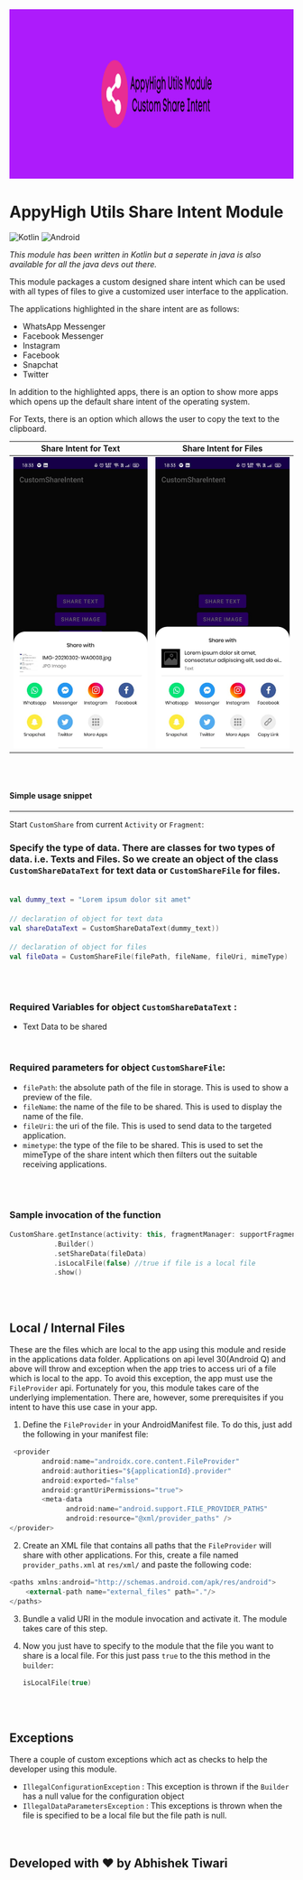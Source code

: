 <img src="images/banner.png" width=1280 height=300/>

# AppyHigh Utils Share Intent Module

![Kotlin](https://img.shields.io/badge/Kotlin-0095D5?&style=for-the-badge&logo=kotlin&logoColor=white) ![Android](https://img.shields.io/badge/Android-3DDC84?style=for-the-badge&logo=android&logoColor=white)

*This module has been written in Kotlin but a seperate in java is also available for all the java devs out there.*

This module packages a custom designed share intent which can be used with all types of files to give a customized user
interface to the application.

The applications highlighted in the share intent are as follows:
 - WhatsApp Messenger
 - Facebook Messenger
 - Instagram
 - Facebook
 - Snapchat
 - Twitter

In addition to the highlighted apps, there is an option to show more apps which opens up the default share intent of the 
operating system.

For Texts, there is an option which allows the user to copy the text to the clipboard.



| Share Intent for Text                    | Share Intent for Files                     |
|:----------------------------------------:|:------------------------------------------:|
|![](images/ss_text.jpeg)                  | ![](images/ss_files.jpeg)                  |

<br />
<br />

#### Simple usage snippet
------
Start `CustomShare` from current `Activity` or `Fragment`:

### Specify the type of data. There are classes for two types of data. i.e. Texts and Files. So we create an object of the class `CustomShareDataText` for text data or `CustomShareFile` for files.

```kotlin

val dummy_text = "Lorem ipsum dolor sit amet"

// declaration of object for text data
val shareDataText = CustomShareDataText(dummy_text))

// declaration of object for files
val fileData = CustomShareFile(filePath, fileName, fileUri, mimeType)

```
<br />
<br />

### Required Variables for object `CustomShareDataText` :  
 - Text Data to be shared


<br/>

### Required parameters for object `CustomShareFile`:
 - `filePath`: the absolute path of the file in storage. This is used to show a preview of the file.
 - `fileName`: the name of the file to be shared. This is used to display the name of the file.
 - `fileUri`: the uri of the file. This is used to send data to the targeted application.
 - `mimetype`: the type of the file to be shared. This is used to set the mimeType of the share intent which then filters out the suitable receiving applications.

<br />
<br />

### Sample invocation of the function

```kotlin
CustomShare.getInstance(activity: this, fragmentManager: supportFragmentManager)
           .Builder()
           .setShareData(fileData)
           .isLocalFile(false) //true if file is a local file
           .show()
```

<br/><br/>

## Local / Internal Files
These are the files which are local to the app using this module and reside in the applications data folder. Applications on api level 30(Android Q) and above will throw and exception when the app tries to access uri of a file which is local to the app. To avoid this exception, the app must use the `FileProvider` api.
Fortunately for you, this module takes care of the underlying implementation. There are, however, some prerequisites if you intent to have this use case in your app.

1. Define the `FileProvider` in your AndroidManifest file. To do this, just add the following in your manifest file:
```java
 <provider
        android:name="androidx.core.content.FileProvider"
        android:authorities="${applicationId}.provider"
        android:exported="false"
        android:grantUriPermissions="true">
        <meta-data
              android:name="android.support.FILE_PROVIDER_PATHS"
              android:resource="@xml/provider_paths" />
</provider>
```
2. Create an XML file that contains all paths that the `FileProvider` will share with other applications. For this, create a file named `provider_paths.xml` at `res/xml/` and paste the following code:
```kotlin
<paths xmlns:android="http://schemas.android.com/apk/res/android">
    <external-path name="external_files" path="."/>
</paths>
```
3. Bundle a valid URI in the module invocation and activate it. The module takes care of this step. 

4. Now you just have to specify to the module that the file you want to share is a local file. For this just pass `true` to the this method in the `builder`: 
    ```kotlin
    isLocalFile(true)
    ```

<br/><br/>

## Exceptions

There a couple of custom exceptions which act as checks to help the developer using this module.

 - `IllegalConfigurationException` : This exception is thrown if the `Builder` has a null value for the configuration object
 - `IllegalDataParametersException` : This exceptions is thrown when the file is specified to be a local file but the file path is null.
<br /><br /><br />
## Developed with :heart: by Abhishek Tiwari 